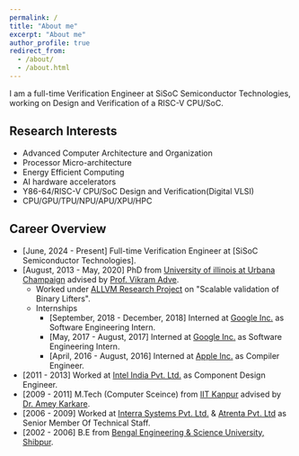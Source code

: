 ```yaml
---
permalink: /
title: "About me"
excerpt: "About me"
author_profile: true
redirect_from: 
  - /about/
  - /about.html
---
```


I am a full-time Verification Engineer at SiSoC Semiconductor Technologies, working on Design and Verification of a RISC-V CPU/SoC.

Research Interests
------------------
 - Advanced Computer Architecture and Organization
 - Processor Micro-architecture
 - Energy Efficient Computing
 - AI hardware accelerators
 - Y86-64/RISC-V CPU/SoC Design and Verification(Digital VLSI)
 - CPU/GPU/TPU/NPU/APU/XPU/HPC

Career Overview
---------------
 - [June, 2024 - Present] Full-time Verification Engineer at [SiSoC Semiconductor Technologies].
 - [August, 2013 - May, 2020] PhD from [University of illinois at Urbana Champaign](http://illinois.edu/) advised by [Prof. Vikram Adve](http://vikram.cs.illinois.edu/).
      - Worked under [ALLVM Research Project](https://publish.illinois.edu/allvm-project/) on "Scalable validation of Binary Lifters".
      - Internships
         - [September, 2018 - December, 2018] Interned at [Google Inc.](https://www.google.com/intl/en/about/) as Software Engineering Intern.
         - [May, 2017 - August, 2017] Interned at [Google Inc.](https://www.google.com/intl/en/about/) as Software Engineering Intern.
         - [April, 2016 - August, 2016] Interned at [Apple Inc.](http://www.apple.com) as Compiler Engineer.
 - [2011 - 2013] Worked at [Intel India Pvt. Ltd.](http://www.intel.com/content/www/us/en/jobs/locations/india/sites/india-development-center.html) as Component Design Engineer.
 - [2009 - 2011] M.Tech (Computer Sceince) from [IIT Kanpur](http://www.iitk.ac.in/) advised by [Dr. Amey Karkare](http://www.cse.iitk.ac.in/users/karkare).
 - [2006 - 2009] Worked at [Interra Systems Pvt. Ltd.](http://www.interrasystems.com/) & [Atrenta Pvt. Ltd](http://www.atrenta.com/) as Senior Member Of Technical Staff.
 - [2002 - 2006] B.E from [Bengal Engineering & Science University, Shibpur](http://www.becs.ac.in/).
